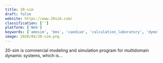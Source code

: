 ```yaml
---
title: 20-sim
draft: false 
website: https://www.20sim.com/
classification: ['']
platform: ['Web']
keywords: ['amesim', 'bms', 'caedium', 'calculation_laboratory', 'dymola', 'emso_simulator', 'freemat', 'gams', 'insight_maker', 'jmodelica', 'matlab', 'reinteract', 'scicos', 'spyder', 'vissim', 'xcos']
image: 2020/04/20-sim.png
---
```

20-sim is commercial modeling and simulation program for multidomain dynamic systems, which is...